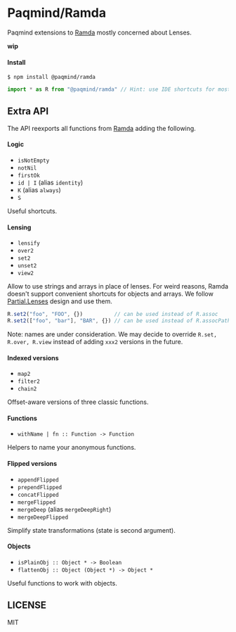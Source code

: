 # Paqmind/Ramda

Paqmind extensions to [Ramda](http://ramdajs.com/) mostly concerned about Lenses.

**wip**

#### Install

```
$ npm install @paqmind/ramda
```

```js
import * as R from "@paqmind/ramda" // Hint: use IDE shortcuts for most common imports
```

## Extra API

The API reexports all functions from [Ramda](http://ramdajs.com/docs/) adding the following.

#### Logic

* `isNotEmpty`
* `notNil`
* `firstOk`
* `id | I` (alias `identity`)
* `K` (alias `always`)
* `S`

Useful shortcuts.

#### Lensing

* `lensify`
* `over2`
* `set2`
* `unset2`
* `view2`

Allow to use strings and arrays in place of lenses. 
For weird reasons, Ramda doesn't support convenient shortcuts for objects and arrays. 
We follow [Partial.Lenses](https://github.com/calmm-js/partial.lenses) design and use them.

```js
R.set2("foo", "FOO", {})          // can be used instead of R.assoc
R.set2(["foo", "bar"], "BAR", {}) // can be used instead of R.assocPath
```

Note: names are under consideration. We may decide to override `R.set, R.over, R.view` instead of adding `xxx2` versions
in the future.

#### Indexed versions

* `map2`
* `filter2`
* `chain2`

Offset-aware versions of three classic functions.

#### Functions

* `withName | fn :: Function -> Function`

Helpers to name your anonymous functions.

#### Flipped versions

* `appendFlipped`
* `prependFlipped`
* `concatFlipped`
* `mergeFlipped`
* `mergeDeep` (alias `mergeDeepRight`)
* `mergeDeepFlipped`

Simplify state transformations (state is second argument).

#### Objects

* `isPlainObj :: Object * -> Boolean`
* `flattenObj :: Object (Object *) -> Object *`

Useful functions to work with objects.

## LICENSE

MIT
